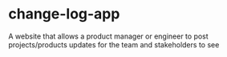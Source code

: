 # change-log-app
A website that allows a product manager or engineer to post projects/products updates for the team and stakeholders to see
